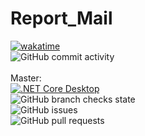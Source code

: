 # Report_Mail
[![wakatime](https://wakatime.com/badge/github/lameRER/Report_Mail.svg)](https://wakatime.com/badge/github/lameRER/Report_Mail)<br>
![GitHub commit activity](https://img.shields.io/github/commit-activity/m/lamerer/Report_Mail)<br>
<br>
Master:<br>
[![.NET Core Desktop](https://github.com/lameRER/Report_Mail/actions/workflows/dotnet-desktop.yml/badge.svg?branch=master)](https://github.com/lameRER/Report_Mail/actions/workflows/dotnet-desktop.yml)<br>
![GitHub branch checks state](https://img.shields.io/github/checks-status/lameRER/Report_Mail/master)<br>
![GitHub issues](https://img.shields.io/github/issues/lamerer/Report_Mail)<br>
![GitHub pull requests](https://img.shields.io/github/issues-pr/lamerer/Report_Mail)
